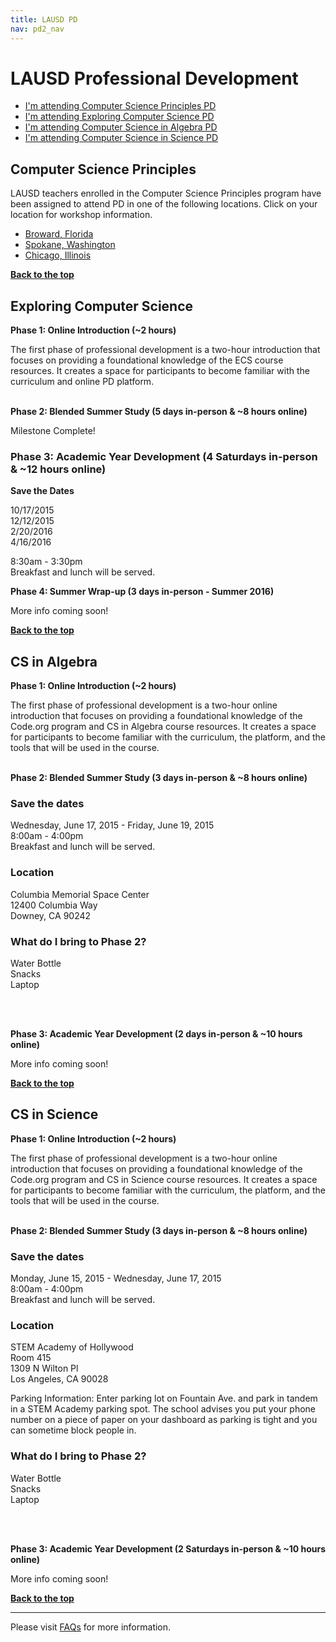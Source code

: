 ```yaml
---
title: LAUSD PD
nav: pd2_nav
---
```

<a id="top"></a>

# LAUSD Professional Development

- [I'm attending Computer Science Principles PD](#csp)
- [I'm attending Exploring Computer Science PD](#ecs)
- [I'm attending Computer Science in Algebra PD](#algebra)
- [I'm attending Computer Science in Science PD](#science)

<a id="csp"></a>
## Computer Science Principles

LAUSD teachers enrolled in the Computer Science Principles program have been assigned to attend PD in one of the following locations. Click on your location for workshop information.

- [Broward, Florida](/educate/pd/15-16/broward) 
- [Spokane, Washington](/educate/pd/15-16/spokane)
- [Chicago, Illinois](/educate/pd/15-16/chicago)

[**Back to the top**](#top)

<a id="ecs"></a>

## Exploring Computer Science

**Phase 1: Online Introduction (~2 hours)**

The first phase of professional development is a two-hour introduction that focuses on providing a foundational knowledge of the ECS course resources. It creates a space for participants to become familiar with the curriculum and online PD platform.
</br>
</br>

**Phase 2: Blended Summer Study (5 days in-person & ~8 hours online)**

Milestone Complete!

### Phase 3: Academic Year Development (4 Saturdays in-person & ~12 hours online) ###

**Save the Dates**

10/17/2015
</br>
12/12/2015
</br>
2/20/2016
</br>
4/16/2016

8:30am - 3:30pm
</br>
Breakfast and lunch will be served.


**Phase 4: Summer Wrap-up (3 days in-person - Summer 2016)**

More info coming soon!

[**Back to the top**](#top)


<a id="algebra"></a>

## CS in Algebra

**Phase 1: Online Introduction (~2 hours)**

The first phase of professional development is a two-hour online introduction that focuses on providing a foundational knowledge of the Code.org program and CS in Algebra course resources. It creates a space for participants to become familiar with the curriculum, the platform, and the tools that will be used in the course.
</br>
</br>

**Phase 2: Blended Summer Study (3 days in-person & ~8 hours online)**

### Save the dates

Wednesday, June 17, 2015 - Friday, June 19, 2015
<br/>
8:00am - 4:00pm
<br />
Breakfast and lunch will be served. 

### Location

Columbia Memorial Space Center
<br/>
12400 Columbia Way
<br/>
Downey, CA 90242

### What do I bring to Phase 2? ###
Water Bottle
<br />
Snacks
<br />
Laptop

</br>
</br>

**Phase 3: Academic Year Development (2 days in-person & ~10 hours online)**

More info coming soon!

[**Back to the top**](#top)

<a id="science"></a>

## CS in Science

**Phase 1: Online Introduction (~2 hours)**

The first phase of professional development is a two-hour online introduction that focuses on providing a foundational knowledge of the Code.org program and CS in Science course resources. It creates a space for participants to become familiar with the curriculum, the platform, and the tools that will be used in the course.
</br>
</br>

**Phase 2: Blended Summer Study (3 days in-person & ~8 hours online)**

### Save the dates

Monday, June 15, 2015 - Wednesday, June 17, 2015
<br/>
8:00am - 4:00pm
<br />
Breakfast and lunch will be served. 

### Location

STEM Academy of Hollywood
<br/>
Room 415
<br/>
1309 N Wilton Pl
<br/>
Los Angeles, CA 90028

Parking Information: Enter parking lot on Fountain Ave. and park in tandem in a STEM Academy parking spot. The school advises you put your phone number on a piece of paper on your dashboard as parking is tight and you can sometime block people in.

### What do I bring to Phase 2? ###
Water Bottle
<br />
Snacks
<br />
Laptop

</br>
</br>

**Phase 3: Academic Year Development (2 Saturdays in-person & ~10 hours online)**

More info coming soon!


[**Back to the top**](#top)

----------
Please visit [FAQs](/educate/pd/15-16/faq) for more information.

<br />
<br />